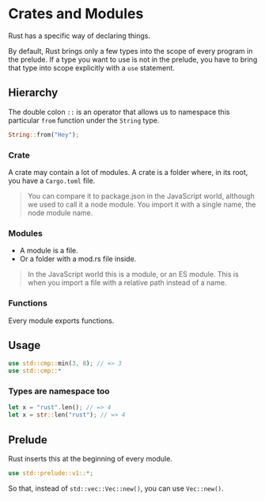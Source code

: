 # Crates and Modules

Rust has a specific way of declaring things.

By default, Rust brings only a few types into the scope of every program in the prelude. If a type you want to use is not in the prelude, you have to bring that type into scope explicitly with a `use` statement.

## Hierarchy

The double colon `::` is an operator that allows us to namespace this particular `from` function under the `String` type.

```rust
String::from("Hey");
```

### Crate

A crate may contain a lot of modules. A crate is a folder where, in its root, you have a `Cargo.toml` file.

> You can compare it to package.json in the JavaScript world, although we used to call it a node module. You import it with a single name, the node module name.

### Modules

- A module is a file.
- Or a folder with a mod.rs file inside.

> In the JavaScript world this is a module, or an ES module. This is when you import a file with a relative path instead of a name.

### Functions

Every module exports functions.

## Usage

```rust
use std::cmp::min(3, 8); // => 3
use std::cmp::*
```

### Types are namespace too

```rust
let x = "rust".len(); // => 4
let x = str::len("rust"); // => 4
```

## Prelude

Rust inserts this at the beginning of every module.

```rust
use std::prelude::v1::*;
```

So that, instead of `std::vec::Vec::new()`, you can use `Vec::new()`.

